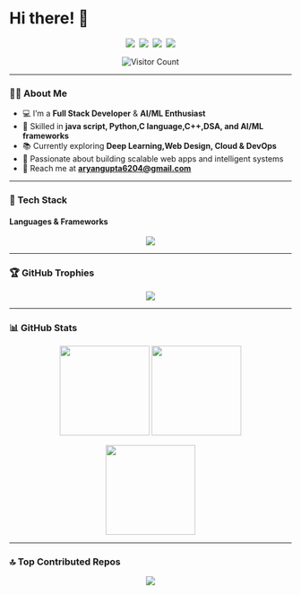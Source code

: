# Hi there! 👋

<p align="center">
  <a href="mailto:aryangupta6204@gmail.com"><img src="https://img.shields.io/badge/Email-D14836?style=for-the-badge&logo=gmail&logoColor=white"/></a>&nbsp;
  <a href="https://www.linkedin.com/in/bhikhan-kumar-70b7142a3" target="_blank"><img src="https://img.shields.io/badge/LinkedIn-0077B5?style=for-the-badge&logo=linkedin&logoColor=white"/></a>&nbsp;
  <a href="https://leetcode.com/Aryan-62" target="_blank"><img src="https://img.shields.io/badge/LeetCode-FFA116?style=for-the-badge&logo=leetcode&logoColor=white"/></a>&nbsp;
  <a href="https://github.com/Aryan-62" target="_blank"><img src="https://img.shields.io/badge/GitHub-100000?style=for-the-badge&logo=github&logoColor=white"/></a>
</p>

<p align="center">
  <img src="https://komarev.com/ghpvc/?username=Aryan-62&color=blue&style=for-the-badge" alt="Visitor Count"/>
</p>


---

### 👨‍💻 About Me
- 💻 I’m a **Full Stack Developer** & **AI/ML Enthusiast**  
- 🚀 Skilled in **java script, Python,C language,C++,DSA, and AI/ML frameworks**  
- 📚 Currently exploring **Deep Learning,Web Design, Cloud & DevOps**  
- 🎯 Passionate about building scalable web apps and intelligent systems  
- 📩 Reach me at **aryangupta6204@gmail.com**

---

### 🚀 Tech Stack
#### Languages & Frameworks
<p align="center">
  <img src="https://skillicons.dev/icons?i=python,javascript,html,css,react,nodejs,express,tailwind,bootstrap,mongodb,mysql,postgres,sqlite,git,github,docker,kubernetes,linux,azure,tensorflow,pytorch&perline=8" />
</p>

---

### 🏆 GitHub Trophies
<p align="center">
  <img src="https://github-profile-trophy.vercel.app/?username=Aryan-62&theme=tokyonight&no-frame=true&no-bg=true&margin-w=15&margin-h=15" />
</p>

---

### 📊 GitHub Stats
<p align="center">
  <img src="https://github-readme-stats.vercel.app/api?username=Aryan-62&show_icons=true&theme=tokyonight&count_private=true&include_all_commits=true" height="160"/>
  <img src="https://github-readme-streak-stats.herokuapp.com/?user=Aryan-62&theme=tokyonight" height="160"/>
</p>

<p align="center">
  <img src="https://github-readme-stats.vercel.app/api/top-langs/?username=Aryan-62&layout=compact&theme=tokyonight" height="160"/>
</p>

---

### 🔝 Top Contributed Repos
<p align="center">
  <img src="https://github-contributor-stats.vercel.app/api?username=Aryan-62&limit=5&theme=tokyonight&combine_all_yearly_contributions=true" />
</p>
